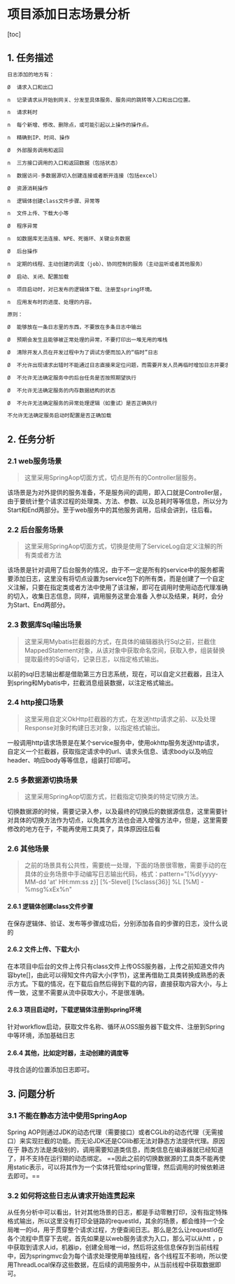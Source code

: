 # 项目添加日志场景分析

[toc]

## 1. 任务描述

~~~java
日志添加的地方有：

Ø  请求入口和出口

n  记录请求从开始到网关、分发至具体服务、服务间的跳转等入口和出口位置。

n  请求耗时

n  每个新增、修改、删除点，或可能引起以上操作的操作点。

n  精确到IP、时间、操作

Ø  外部服务调用和返回

n  三方接口调用的入口和返回数据（包括状态）

n  数据访问-多数据源切入创建连接或者断开连接（包括excel）

Ø  资源消耗操作

n  逻辑体创建class文件步骤、异常等

n  文件上传、下载大小等

Ø  程序异常

n  如数据库无法连接、NPE、死循环、关键业务数据

Ø  后台操作

n  定期的线程、主动创建的调度（job）、协同控制的服务（主动监听或者其他服务）

Ø  启动、关闭、配置加载

n  项目启动时，对已发布的逻辑体下载、注册至spring环境。

n  应用发布时的进度、处理的内容。

原则：

Ø  能够放在一条日志里的东西，不要放在多条日志中输出

Ø  预期会发生且能够被正常处理的异常，不要打印出一堆无用的堆栈

Ø  清除开发人员在开发过程中为了调试方便而加入的“临时”日志

Ø  不允许出现请求出错时不能通过日志直接来定位问题，而需要开发人员再临时增加日志并要求请求的发送者重新发送同样的请求才能定位问题

Ø  不允许无法确定服务中的后台任务是否按照期望执行

Ø  不允许无法确定服务的内存数据结构的状态

Ø  不允许无法确定服务的异常处理逻辑（如重试）是否正确执行

不允许无法确定服务启动时配置是否正确加载
~~~



## 2. 任务分析

### 2.1 web服务场景

> 这里采用SpringAop切面方式，切点是所有的Controller层服务。

该场景是为对外提供的服务准备，不是服务间的调用，即入口就是Controller层，由于要统计整个请求过程的处理类、方法、参数、以及总耗时等等信息，所以分为Start和End两部分。至于web服务中的其他服务调用，后续会讲到，往后看。



### 2.2 后台服务场景

> 这里采用SpringAop切面方式，切换是使用了ServiceLog自定义注解的所有类或者方法

该场景是针对调用了后台服务的情况，由于不一定是所有的service中的服务都需要添加日志，这里没有将切点设置为service包下的所有类，而是创建了一个自定义注解，只要在指定类或者方法中使用了该注解，即可在调用时使用动态代理准确的切入，收集日志信息，同样，调用服务这里会准备 入参以及结果，耗时，会分为Start、End两部分。



### 2.3 数据库Sql输出场景

> 这里采用Mybatis拦截器的方式，在具体的编辑器执行Sql之前，拦截住MappedStatement对象，从该对象中获取命名空间，获取入参，组装替换提取最终的Sql语句，记录日志，以指定格式输出。

以前的sql日志输出都是借助第三方日志系统，现在，可以自定义拦截器，且注入到spring和Mybatis中，拦截消息组装数据，以注定格式输出。



### 2.4 http接口场景

> 这里采用自定义OkHttp拦截器的方式，在发送http请求之前、以及处理Response对象时构建日志对象，以指定格式输出。

一般调用http请求场景是在某个service服务中，使用okhttp服务发送http请求，自定义一个拦截器，获取指定请求中的url、请求头信息、请求body以及响应header、响应body等等信息，组装打印即可。



### 2.5 多数据源切换场景

> 这里采用SpringAop切面方式，拦截指定切换类的特定切换方法。

切换数据源的时候，需要记录入参，以及最终的切换后的数据源信息，这里需要针对具体的切换方法作为切点，以免其余方法也会进入增强方法中，但是，这里需要修改的地方在于，不能再使用工具类了，具体原因往后看



### 2.6 其他场景

> 之前的场景具有公共性，需要统一处理，下面的场景很零散，需要手动的在具体的业务场景中手动编写日志输出代码，格式：pattern="[%d{yyyy-MM-dd 'at' HH:mm:ss z}] [%-5level] [%class{36}] %L [%M] - %msg%xEx%n"

#### 2.6.1 逻辑体创建class文件步骤

在保存逻辑体、验证、发布等步骤成功后，分别添加各自的步骤的日志，没什么说的

#### 2.6.2 文件上传、下载大小

在本项目中后台的文件上传只有class文件上传OSS服务器，上传之前知道文件内容byte[]，由此可以得知文件内容大小(字节)，这里再借助工具类转换成熟悉的表示方式。下载的情况，在下载后自然后得到下载的内容，直接获取内容大小，与上传一致，这里不需要从流中获取大小，不是很准确。

#### 2.6.3 项目启动时，下载逻辑体注册到spring环境

针对workflow启动，获取文件名称、循环从OSS服务器下载文件、注册到Spring中等环境，添加基础日志

#### 2.6.4 其他，比如定时器，主动创建的调度等

寻找合适的位置添加日志即可。



## 3. 问题分析

### 3.1 不能在静态方法中使用SpringAop

 Spring AOP则通过JDK的动态代理（需要接口）或者CGLib的动态代理（无需接口）来实现拦截的功能。而无论JDK还是CGlib都无法对静态方法提供代理。原因在于 静态方法是类级别的，调用需要知道类信息，而类信息在编译器就已经知道了，并不支持在运行期的动态绑定。 ==因此之前的切换数据源的工具类不能再使用static表示，可以将其作为一个实体托管给spring管理，然后调用的时候依赖进去即可。==



### 3.2 如何将这些日志从请求开始连贯起来

从任务分析中可以看出，针对其他场景的日志，都是手动零散打印，没有指定特殊格式输出，所以这里没有打印全链路的requestId，其余的场景，都会维持一个全局唯一的id，用于贯穿整个请求过程，方便查阅日志。那么是怎么让requestId在各个流程中贯穿下去呢，首先如果是以web服务请求为入口，那么可以从htt ，p中获取到请求人id，机器ip，创建全局唯一id，然后将这些信息保存到当前线程中，因为springmvc会为每个请求处理使用单独线程，各个线程互不影响，所以使用ThreadLocal保存这些数据，在后续的调用服务中，从当前线程中获取数据即可。

